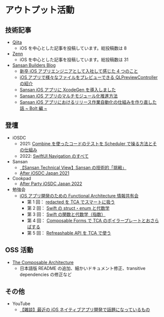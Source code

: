 # アウトプット活動

## 技術記事

- [Qiita](https://qiita.com/kalupas226)
  - iOS を中心とした記事を投稿しています。総投稿数は 8
- [Zenn](https://zenn.dev/kalupas226)
  - iOS を中心とした記事を投稿しています。総投稿数は 31
- [Sansan Builders Blog](https://buildersbox.corp-sansan.com/)
  - [新卒 iOS アプリエンジニアとして入社して感じた 4 つのこと](https://buildersbox.corp-sansan.com/entry/2020/08/13/110000)
  - [iOS アプリで様々なファイルをプレビューできる QLPreviewController の紹介](https://buildersbox.corp-sansan.com/entry/2020/12/04/110000)
  - [Sansan iOS アプリに XcodeGen を導入しました](https://buildersbox.corp-sansan.com/entry/2020/12/24/110000)
  - [Sansan iOS アプリのマルチモジュール化推進方法](https://buildersbox.corp-sansan.com/entry/2021/12/23/110000)
  - [Sansan iOS アプリにおけるリリース作業自動化の仕組みを作り直した話 ~ Bolt 編 ~](https://buildersbox.corp-sansan.com/entry/2022/03/02/110000)

## 登壇

- iOSDC
  - 2021: [Combine を使ったコードのテストを Scheduler で操る方法とその仕組み](https://fortee.jp/iosdc-japan-2021/proposal/8ee12d64-4eb0-4204-8f65-e0d981331b62)
  - 2022: [SwiftUI Navigation のすべて](https://fortee.jp/iosdc-japan-2022/proposal/0b6f453a-68f0-4300-9ab2-cb1e3457eb53)
- Sansan
  - [【Sansan Technical View】Sansan の技術的「挑戦」](https://sansan.connpass.com/event/208003/)
  - [After iOSDC Japan 2021](https://zozotech-inc.connpass.com/event/222423/)
- Cookpad
  - [After Party iOSDC Japan 2022](https://cookpad.connpass.com/event/254459/)
- 勉強会
  - [iOS アプリ開発のための Functional Architecture 情報共有会](https://connpass.com/event/230069/)
    - 第 1 回： [redacted を TCA でスマートに扱う](https://speakerdeck.com/kalupas226/redacted-wo-tca-desumatonixi-u)
    - 第 2 回： [Swift の struct・enum と代数学](https://speakerdeck.com/kalupas226/swiftfalsestructenumtodai-shu-xue-part1)
    - 第 3 回： [Swift の関数と代数学（指数）](https://speakerdeck.com/kalupas226/swiftfalseguan-shu-todai-shu-xue)
    - 第 4 回： [Composable Forms で TCA のボイラープレートとおさらばする](https://speakerdeck.com/kalupas226/composable-formsdetcafalseboirapuretotoosarabasuru)
    - 第 5 回： [Refreashable API を TCA で使う](https://speakerdeck.com/kalupas226/refreshable-api-wo-tca-deshi-u)

## OSS 活動

- [The Composable Architecture](https://github.com/pointfreeco/swift-composable-architecture/commits?author=kalupas226)
  - 日本語版 README の追加、細かいドキュメント修正、transitive dependencies の修正など

## その他

- YouTube
  - [【雑談】最近の iOS ネイティブアプリ開発で話題になっているもの](https://www.youtube.com/watch?v=jFOvfN2Jjxk)
